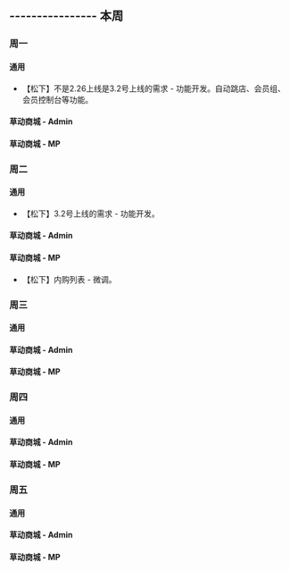 ## ---------------- 本周

### 周一
#### 通用
* 【松下】不是2.26上线是3.2号上线的需求 - 功能开发。自动跳店、会员组、会员控制台等功能。
#### 草动商城 - Admin
#### 草动商城 - MP

### 周二
#### 通用
* 【松下】3.2号上线的需求 - 功能开发。
#### 草动商城 - Admin
#### 草动商城 - MP
* 【松下】内购列表 - 微调。

### 周三
#### 通用
#### 草动商城 - Admin
#### 草动商城 - MP

### 周四
#### 通用
#### 草动商城 - Admin
#### 草动商城 - MP

### 周五
#### 通用
#### 草动商城 - Admin
#### 草动商城 - MP
